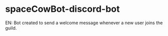# spaceCowBot-discord-bot
EN: Bot created to send  a welcome message whenever a new user joins the guild.
